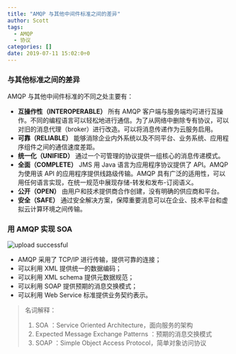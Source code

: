 ```yaml
---
title: "AMQP 与其他中间件标准之间的差异"
author: Scott
tags:
  - AMQP
  - 协议
categories: []
date: 2019-07-11 15:02:0÷0
---
```

### 与其他标准之间的差异
AMQP 与其他中间件标准的不同之处主要有：

* **互操作性（INTEROPERABLE）** 所有 AMQP 客户端与服务端均可进行互操作。不同的编程语言可以轻松地进行通信。为了从网络中删除专有协议，可以对旧的消息代理（broker）进行改造。可以将消息传递作为云服务启用。
* **可靠（RELIABLE）** 能够消除企业内外系统以及不同平台、业务系统、应用程序组件之间的通信速度差距。
* **统一化（UNIFIED）** 通过一个可管理的协议提供一组核心的消息传递模式。
* **全面（COMPLETE）** JMS 用 Java 语言为应用程序协议提供了 API。AMQP 为使用该 API 的应用程序提供线路级传输。AMQP 具有广泛的适用性，可以用任何语言实现，在统一规范中展现存储-转发和发布-订阅语义。
* **公开（OPEN）** 由用户和技术提供商合作创建，没有明确的供应商和平台。
* **安全（SAFE）** 通过安全解决方案，保障重要消息可以在企业、技术平台和虚拟云计算环境之间传输。

### 用 AMQP 实现 SOA


![upload successful](/images/pasted-11.png)

* AMQP 采用了 TCP/IP 进行传输，提供可靠的连接； 
* 可以利用 XML 提供统一的数据编码； 
* 可以利用 XML schema 提供元数据规范； 
* 可以利用 SOAP 提供预期的消息交换模式； 
* 可以利用 Web Service 标准提供业务契约表示。

> 名词解释：
> 
> 1. SOA ：Service Oriented Architecture，面向服务的架构
> 2. Expected Message Exchange Patterns ：预期的消息交换模式 
> 3. SOAP ：Simple Object Access Protocol，简单对象访问协议
